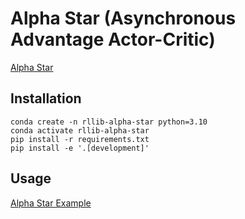 # Alpha Star (Asynchronous Advantage Actor-Critic)

[Alpha Star](https://www.deepmind.com/blog/alphastar-grandmaster-level-in-starcraft-ii-using-multi-agent-reinforcement-learning) 


## Installation

```
conda create -n rllib-alpha-star python=3.10
conda activate rllib-alpha-star
pip install -r requirements.txt
pip install -e '.[development]'
```

## Usage

[Alpha Star Example](examples/multi-agent-cartpole-alpha-star.py)